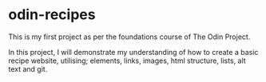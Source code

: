 # odin-recipes

This is my first project as per the foundations course of The Odin Project.

In this project, I will demonstrate my understanding of how to create a basic recipe website, utilising; elements, links, images, html structure, lists, alt text and git.

